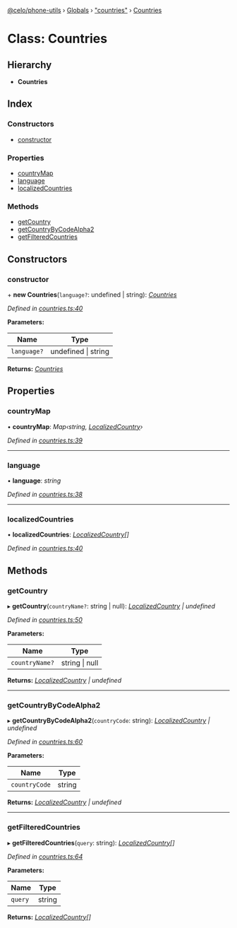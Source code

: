 [@celo/phone-utils](../README.md) › [Globals](../globals.md) › ["countries"](../modules/_countries_.md) › [Countries](_countries_.countries.md)

# Class: Countries

## Hierarchy

* **Countries**

## Index

### Constructors

* [constructor](_countries_.countries.md#constructor)

### Properties

* [countryMap](_countries_.countries.md#countrymap)
* [language](_countries_.countries.md#language)
* [localizedCountries](_countries_.countries.md#localizedcountries)

### Methods

* [getCountry](_countries_.countries.md#getcountry)
* [getCountryByCodeAlpha2](_countries_.countries.md#getcountrybycodealpha2)
* [getFilteredCountries](_countries_.countries.md#getfilteredcountries)

## Constructors

###  constructor

\+ **new Countries**(`language?`: undefined | string): *[Countries](_countries_.countries.md)*

*Defined in [countries.ts:40](https://github.com/celo-org/celo-monorepo/blob/master/packages/sdk/phone-utils/src/countries.ts#L40)*

**Parameters:**

Name | Type |
------ | ------ |
`language?` | undefined &#124; string |

**Returns:** *[Countries](_countries_.countries.md)*

## Properties

###  countryMap

• **countryMap**: *Map‹string, [LocalizedCountry](../interfaces/_countries_.localizedcountry.md)›*

*Defined in [countries.ts:39](https://github.com/celo-org/celo-monorepo/blob/master/packages/sdk/phone-utils/src/countries.ts#L39)*

___

###  language

• **language**: *string*

*Defined in [countries.ts:38](https://github.com/celo-org/celo-monorepo/blob/master/packages/sdk/phone-utils/src/countries.ts#L38)*

___

###  localizedCountries

• **localizedCountries**: *[LocalizedCountry](../interfaces/_countries_.localizedcountry.md)[]*

*Defined in [countries.ts:40](https://github.com/celo-org/celo-monorepo/blob/master/packages/sdk/phone-utils/src/countries.ts#L40)*

## Methods

###  getCountry

▸ **getCountry**(`countryName?`: string | null): *[LocalizedCountry](../interfaces/_countries_.localizedcountry.md) | undefined*

*Defined in [countries.ts:50](https://github.com/celo-org/celo-monorepo/blob/master/packages/sdk/phone-utils/src/countries.ts#L50)*

**Parameters:**

Name | Type |
------ | ------ |
`countryName?` | string &#124; null |

**Returns:** *[LocalizedCountry](../interfaces/_countries_.localizedcountry.md) | undefined*

___

###  getCountryByCodeAlpha2

▸ **getCountryByCodeAlpha2**(`countryCode`: string): *[LocalizedCountry](../interfaces/_countries_.localizedcountry.md) | undefined*

*Defined in [countries.ts:60](https://github.com/celo-org/celo-monorepo/blob/master/packages/sdk/phone-utils/src/countries.ts#L60)*

**Parameters:**

Name | Type |
------ | ------ |
`countryCode` | string |

**Returns:** *[LocalizedCountry](../interfaces/_countries_.localizedcountry.md) | undefined*

___

###  getFilteredCountries

▸ **getFilteredCountries**(`query`: string): *[LocalizedCountry](../interfaces/_countries_.localizedcountry.md)[]*

*Defined in [countries.ts:64](https://github.com/celo-org/celo-monorepo/blob/master/packages/sdk/phone-utils/src/countries.ts#L64)*

**Parameters:**

Name | Type |
------ | ------ |
`query` | string |

**Returns:** *[LocalizedCountry](../interfaces/_countries_.localizedcountry.md)[]*

